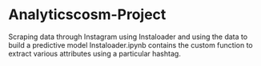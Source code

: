 # Analyticscosm-Project
Scraping data through Instagram using Instaloader and using the data to build a predictive model
Instaloader.ipynb contains the custom function to extract various attributes using a particular hashtag.

